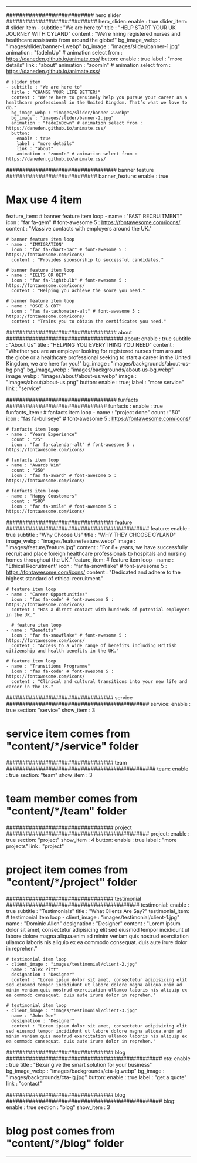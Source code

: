 ---

########################### hero slider ############################
hero_slider:
  enable : true
  slider_item:
    # slider item
    - subtitle : "We are here to"
      title : "HELP START YOUR UK JOURNEY WITH CYLAND"
      content : "We’re hiring registered nurses and healthcare assistants from around the globe!"
      bg_image_webp : "images/slider/banner-1.webp"
      bg_image : "images/slider/banner-1.jpg"
      animation : "fadeInUp" # animation select from : https://daneden.github.io/animate.css/
      button:
        enable : true
        label : "more details"
        link : "about"
        animation : "zoomIn" # animation select from : https://daneden.github.io/animate.css/
        
    # slider item
    - subtitle : "We are here to"
      title : "CHANGE YOUR LIFE BETTER!"
      content : "We're here to genuinely help you pursue your career as a healthcare professional in the United Kingdom. That’s what we love to do."
      bg_image_webp : "images/slider/banner-2.webp"
      bg_image : "images/slider/banner-2.jpg"
      animation : "fadeInDown" # animation select from : https://daneden.github.io/animate.css/
      button:
        enable : true
        label : "more details"
        link : "about"
        animation : "zoomIn" # animation select from : https://daneden.github.io/animate.css/

################################## banner feature ############################
banner_feature:
  enable : true
  # Max use 4 item
  feature_item:
    # banner feature item loop
    - name : "FAST RECRUITMENT"
      icon : "far fa-gem" # font-awesome 5 : https://fontawesome.com/icons/
      content : "Massive contacts with employers around the UK."
      
    # banner feature item loop
    - name : "IMMIGRATION"
      icon : "far fa-chart-bar" # font-awesome 5 : https://fontawesome.com/icons/
      content : "Provides sponsorship to successful candidates."
      
    # banner feature item loop
    - name : "IELTS OR OET"
      icon : "far fa-lightbulb" # font-awesome 5 : https://fontawesome.com/icons/
      content : "Helping you achieve the score you need."
      
    # banner feature item loop
    - name : "OSCE & CBT"
      icon : "fas fa-tachometer-alt" # font-awesome 5 : https://fontawesome.com/icons/
      content : "Trains you to obtain the certificates you need."


################################## about ####################################
about:
  enable : true
  subtitle : "About Us"
  title : "HELPING YOU EVERYTHING YOU NEED"
  content : "Whether you are an employer looking for registered nurses from around the globe or a healthcare professional seeking to start a career in the United Kingdom, we are here for you!"
  bg_image : "images/backgrounds/about-us-bg.png"
  bg_image_webp : "images/backgrounds/about-us-bg.webp"
  image_webp : "images/about/about-us.webp"
  image : "images/about/about-us.png"
  button:
    enable : true;
    label : "more service"
    link : "service"

################################## funfacts ###############################
funfacts :
  enable : true
  funfacts_item :
    # fanfacts item loop
    - name : "project done"
      count : "50"
      icon : "fas fa-bullseye" # font-awesome 5 : https://fontawesome.com/icons/
      
    # fanfacts item loop
    - name : "Years Experience"
      count : "25"
      icon : "far fa-calendar-alt" # font-awesome 5 : https://fontawesome.com/icons/
      
    # fanfacts item loop
    - name : "Awards Win"
      count : "250"
      icon : "fas fa-award" # font-awesome 5 : https://fontawesome.com/icons/
      
    # fanfacts item loop
    - name : "Happy Coustomers"
      count : "500"
      icon : "far fa-smile" # font-awesome 5 : https://fontawesome.com/icons/


################################# feature ############################################
feature:
  enable : true
  subtitle : "Why Choose Us"
  title : "WHY THEY CHOOSE CYLAND"
  image_webp : "images/feature/feature.webp"
  image : "images/feature/feature.jpg"
  content : "For 8+ years, we have successfully recruit and place foreign healthcare professionals to hospitals and nursing homes throughout the UK."
  feature_item:
    # feature item loop
    - name : "Ethical Recruitment"
      icon : "far fa-snowflake" # font-awesome 5 : https://fontawesome.com/icons/
      content : "Dedicated and adhere to the highest standard of ethical recruitment."
      
    # feature item loop
    - name : "Career Opportunities"
      icon : "fas fa-code" # font-awesome 5 : https://fontawesome.com/icons/
      content : "Has a direct contact with hundreds of potential employers in the UK."

      # feature item loop
    - name : "Benefits"
      icon : "far fa-snowflake" # font-awesome 5 : https://fontawesome.com/icons/
      content : "Access to a wide range of benefits including British citizenship and health benefits in the UK."
      
    # feature item loop
    - name : "Transitions Programme"
      icon : "fas fa-code" # font-awesome 5 : https://fontawesome.com/icons/
      content : "Clinical and cultural transitions into your new life and career in the UK."

################################# service ############################################
service:
  enable : true
  section: "service"
  show_item : 3
  # service item comes from "content/*/service" folder

################################# team ##############################################
team:
  enable : true
  section: "team"
  show_item : 3
  # team member comes from "content/*/team" folder

################################# project ############################################
project:
  enable : true
  section: "project"
  show_item : 4
  button:
    enable : true
    label : "more projects"
    link : "project"
  # project item comes from "content/*/project" folder

################################# testimonial #########################################
testimonial:
  enable : true
  subtitle : "Testimonials"
  title : "What Clients Are Say?"
  testimonial_item:
    # testimonial item loop
    - client_image : "images/testimonial/client-1.jpg"
      name : "Dominic Allen"
      designation : "Designer"
      content : "Lorem ipsum dolor sit amet, consectetur adipisicing elit sed eiusmod tempor incididunt ut labore dolore magna aliqua.enim ad minim veniam.quis nostrud exercitation ullamco laboris nis aliquip ex ea commodo consequat. duis aute irure dolor in reprehen."
      
    # testimonial item loop
    - client_image : "images/testimonial/client-2.jpg"
      name : "Alex Pitt"
      designation : "Designer"
      content : "Lorem ipsum dolor sit amet, consectetur adipisicing elit sed eiusmod tempor incididunt ut labore dolore magna aliqua.enim ad minim veniam.quis nostrud exercitation ullamco laboris nis aliquip ex ea commodo consequat. duis aute irure dolor in reprehen."

    # testimonial item loop
    - client_image : "images/testimonial/client-3.jpg"
      name : "John Doe"
      designation : "Designer"
      content : "Lorem ipsum dolor sit amet, consectetur adipisicing elit sed eiusmod tempor incididunt ut labore dolore magna aliqua.enim ad minim veniam.quis nostrud exercitation ullamco laboris nis aliquip ex ea commodo consequat. duis aute irure dolor in reprehen."


################################# blog ################################################
cta:
  enable : true
  title : "Bexar give the smart solution for your business"
  bg_image_webp : "images/backgrounds/cta-lg.webp"
  bg_image : "images/backgrounds/cta-lg.jpg"
  button:
    enable : true
    label : "get a quote"
    link : "contact"

################################# blog ################################################
blog:
  enable : true
  section : "blog"
  show_item : 3
  # blog post comes from "content/*/blog" folder

---